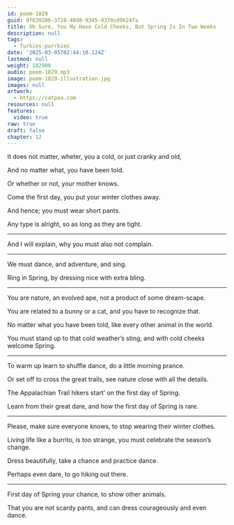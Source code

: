 ```yaml
---
id: poem-1829
guid: 9f639206-3728-40d8-9345-9370cd9624fa
title: Oh Sure, You My Have Cold Cheeks, But Spring Is In Two Weeks
description: null
tags:
  - furkies-purrkies
date: '2025-03-05T02:44:10.124Z'
lastmod: null
weight: 182900
audio: poem-1829.mp3
image: poem-1829-illustration.jpg
images: null
artwork:
  - https://catpea.com
resources: null
features:
  video: true
raw: true
draft: false
chapter: 12
---
```


It does not matter, wheter,
you a cold, or just cranky and old,

And no matter what,
you have been told.

Or whether or not,
your mother knows.

Come the first day,
you put your winter clothes away.

And hence;
you must wear short pants.

Any type is alright,
so as long as they are tight.

---

And I will explain,
why you must also not complain.

---

We must dance,
and adventure, and sing.

Ring in Spring,
by dressing nice with extra bling.

---

You are nature, an evolved ape,
not a product of some dream-scape.

You are related to a bunny or a cat,
and you have to recognize that.

No matter what you have been told,
like every other animal in the world.

You must stand up to that cold weather’s sting,
and with cold cheeks welcome Spring.

---

To warm up learn to shuffle dance,
do a little morning prance.

Or set off to cross the great trails,
see nature close with all the details.

The Appalachian Trail hikers
start’ on the first day of Spring.

Learn from their great dare,
and how the first day of Spring is rare.

---

Please, make sure everyone knows,
to stop wearing their winter clothes.

Living life like a burrito, is too strange,
you must celebrate the season’s change.

Dress beautifully,
take a chance and practice dance.

Perhaps even dare,
to go hiking out there.

---

First day of Spring your chance,
to show other animals.

That you are not scardy pants,
and can dress courageously and even dance.

